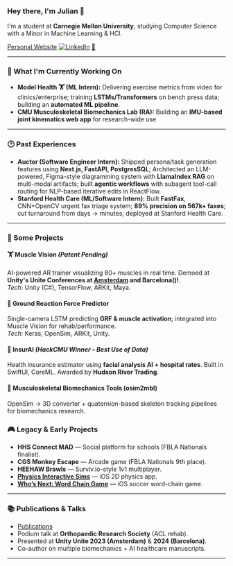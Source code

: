 ### Hey there, I'm Julian 👋

I'm a student at **Carnegie Mellon University**, studying Computer Science with a Minor in Machine Learning & HCI.  

[Personal Website](https://www.juliannth.com)
[![LinkedIn](https://img.shields.io/badge/LinkedIn-0077B5?style=flat&logo=linkedin&logoColor=white)](https://www.linkedin.com/in/JulianNTH/)
[📧](mailto:jngthowh@andrew.cmu.edu)

---

### 🚀 What I'm Currently Working On

* **Model Health 🏋️ (ML Intern):** Delivering exercise metrics from video for clinics/enterprise; training **LSTMs/Transformers** on bench press data; building an **automated ML pipeline**.  
* **CMU Musculoskeletal Biomechanics Lab (RA):** Building an **IMU-based joint kinematics web app** for research-wide use

---

### 🕑 Past Experiences

* **Auctor (Software Engineer Intern):** Shipped persona/task generation features using **Next.js, FastAPI, PostgresSQL**; Architected an LLM-powered, Figma-style diagramming system with **LlamaIndex RAG** on multi-modal artifacts; built **agentic workflows** with subagent tool-call routing for NLP-based iterative edits in ReactFlow.
* **Stanford Health Care (ML/Software Intern):** Built **FastFax**, CNN+OpenCV urgent fax triage system; **89% precision on 567k+ faxes**; cut turnaround from days → minutes; deployed at Stanford Health Care. 

---

### 🔧 Some Projects

#### 🏋️ Muscle Vision *(Patent Pending)*  
AI-powered AR trainer visualizing 80+ muscles in real time. Demoed at **Unity's Unite Conferences at [Amsterdam](https://www.youtube.com/watch?v=8ZIdejTiXAE&t=2894s) and Barcelona()!**.  
*Tech:* Unity (C#), TensorFlow, ARKit, Maya.  

#### 🧠 Ground Reaction Force Predictor  
Single-camera LSTM predicting **GRF & muscle activation**; integrated into Muscle Vision for rehab/performance.  
*Tech:* Keras, OpenSim, ARKit, Unity.  

#### 📱 InsurAI *(HackCMU Winner – Best Use of Data)*  
Health insurance estimator using **facial analysis AI + hospital rates**. Built in SwiftUI, CoreML. Awarded by **Hudson River Trading**.  

#### 🔬 Musculoskeletal Biomechanics Tools (osim2mbl)  
OpenSim → 3D converter + quaternion-based skeleton tracking pipelines for biomechanics research.  

### 🎮 Legacy & Early Projects  
- **HHS Connect MAD** — Social platform for schools (FBLA Nationals finalist).  
- **CGS Monkey Escape** — Arcade game (FBLA Nationals 9th place).  
- **HEEHAW Brawls** — Surviv.io-style 1v1 multiplayer.  
- [**Physics Interactive Sims**](https://julianngthowhing.wixsite.com/juliannth/about-1) — iOS 2D physics app.  
- [**Who’s Next: Word Chain Game**](https://julianngthowhing.wixsite.com/juliannth) — iOS soccer word-chain game.  

---

### 📚 Publications & Talks

* [Publications](https://www.juliannth.com/#publications)  
* Podium talk at **Orthopaedic Research Society** (ACL rehab).  
* Presented at **Unity Unite 2023 (Amsterdam)** & **2024 (Barcelona)**.  
* Co-author on multiple biomechanics + AI healthcare manuscripts.  

---
